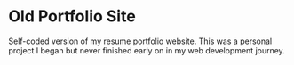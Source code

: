 # Old Portfolio Site
Self-coded version of my resume portfolio website. This was a personal project I began but never finished early on in my web development journey.
